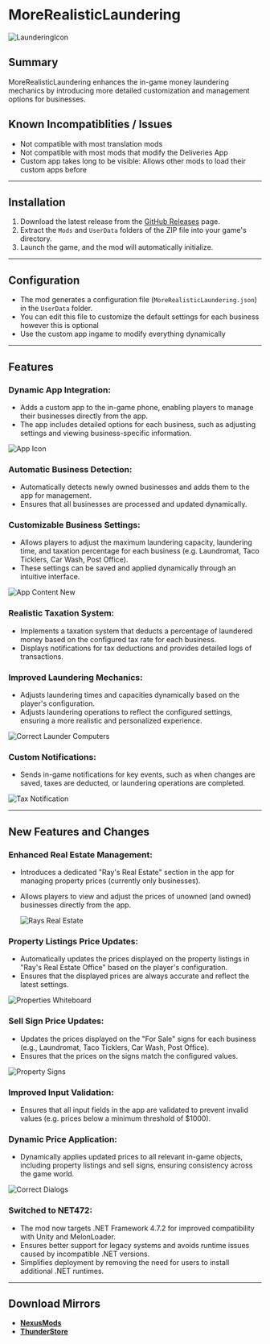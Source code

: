# MoreRealisticLaundering
![LaunderingIcon](https://github.com/user-attachments/assets/5c807458-11ea-47bb-a13a-af9b8e534587)
## Summary

MoreRealisticLaundering enhances the in-game money laundering mechanics by introducing more detailed customization and management options for businesses.

## Known Incompatiblities / Issues
- Not compatible with most translation mods
- Not compatible with most mods that modify the Deliveries App
- Custom app takes long to be visible: Allows other mods to load their custom apps before

---

## Installation
1. Download the latest release from the [GitHub Releases](https://github.com/user/MoreRealisticLaundering/releases) page.
2. Extract the `Mods` and `UserData` folders of the ZIP file into your game's directory.
3. Launch the game, and the mod will automatically initialize.

---

## Configuration
- The mod generates a configuration file (`MoreRealisticLaundering.json`) in the `UserData` folder.
- You can edit this file to customize the default settings for each business however this is optional
- Use the custom app ingame to modify everything dynamically

---

## Features

### Dynamic App Integration:
- Adds a custom app to the in-game phone, enabling players to manage their businesses directly from the app.
- The app includes detailed options for each business, such as adjusting settings and viewing business-specific information.

![App Icon](https://github.com/user-attachments/assets/46d504fb-d764-4bb3-bf3a-a7760cb7376f)

### Automatic Business Detection:
- Automatically detects newly owned businesses and adds them to the app for management.
- Ensures that all businesses are processed and updated dynamically.

### Customizable Business Settings:
- Allows players to adjust the maximum laundering capacity, laundering time, and taxation percentage for each business (e.g. Laundromat, Taco Ticklers, Car Wash, Post Office).
- These settings can be saved and applied dynamically through an intuitive interface.

![App Content New](https://github.com/user-attachments/assets/8ef1ddc0-5485-406b-a69c-9ad49d665718)

### Realistic Taxation System:
- Implements a taxation system that deducts a percentage of laundered money based on the configured tax rate for each business.
- Displays notifications for tax deductions and provides detailed logs of transactions.

### Improved Laundering Mechanics:
- Adjusts laundering times and capacities dynamically based on the player's configuration.
- Adjusts laundering operations to reflect the configured settings, ensuring a more realistic and personalized experience.

![Correct Launder Computers](https://github.com/user-attachments/assets/415b77d6-353c-4215-b080-8b74ba7a50d2)

### Custom Notifications:
- Sends in-game notifications for key events, such as when changes are saved, taxes are deducted, or laundering operations are completed.

![Tax Notification](https://github.com/user-attachments/assets/11ae48d4-dc88-482e-83e8-1ed492a0ec3a)

---

## New Features and Changes

### Enhanced Real Estate Management:
- Introduces a dedicated "Ray's Real Estate" section in the app for managing property prices (currently only businesses).
- Allows players to view and adjust the prices of unowned (and owned) businesses directly from the app.
  
  ![Rays Real Estate](https://github.com/user-attachments/assets/869aa50b-d60a-49f2-99cf-2936fd200075)

### Property Listings Price Updates:
- Automatically updates the prices displayed on the property listings in "Ray's Real Estate Office" based on the player's configuration.
- Ensures that the displayed prices are always accurate and reflect the latest settings.
  
![Properties Whiteboard](https://github.com/user-attachments/assets/96145491-afef-4aa5-abb4-a9b506e21d9c)

### Sell Sign Price Updates:
- Updates the prices displayed on the "For Sale" signs for each business (e.g., Laundromat, Taco Ticklers, Car Wash, Post Office).
- Ensures that the prices on the signs match the configured values.
  
![Property Signs](https://github.com/user-attachments/assets/a9bda137-ad6e-4bdb-81d0-18631dd660f9)

### Improved Input Validation:
- Ensures that all input fields in the app are validated to prevent invalid values (e.g. prices below a minimum threshold of $1000).

### Dynamic Price Application:
- Dynamically applies updated prices to all relevant in-game objects, including property listings and sell signs, ensuring consistency across the game world.

![Correct Dialogs](https://github.com/user-attachments/assets/6308dc12-2db2-480c-948c-03127f846d8b)

### Switched to NET472:
- The mod now targets .NET Framework 4.7.2 for improved compatibility with Unity and MelonLoader.
- Ensures better support for legacy systems and avoids runtime issues caused by incompatible .NET versions.
- Simplifies deployment by removing the need for users to install additional .NET runtimes.

---

## Download Mirrors
- **[NexusMods](https://www.nexusmods.com/schedule1/mods/775?tab=description)**
- **[ThunderStore](https://thunderstore.io/c/schedule-i/p/KampfBallerina/MoreRealisticLaundering/)**

